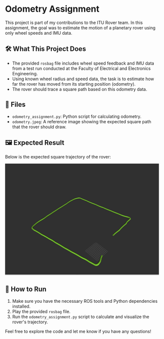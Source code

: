 # Odometry Assignment

This project is part of my contributions to the ITU Rover team. In this assignment, the goal was to estimate the motion of a planetary rover using only wheel speeds and IMU data.

## 🛠️ What This Project Does

- The provided `rosbag` file includes wheel speed feedback and IMU data from a test run conducted at the Faculty of Electrical and Electronics Engineering.
- Using known wheel radius and speed data, the task is to estimate how far the rover has moved from its starting position (odometry).
- The rover should trace a square path based on this odometry data.

## 📁 Files

- `odometry_assignment.py`: Python script for calculating odometry.
- `odometry.jpeg`: A reference image showing the expected square path that the rover should draw.

## 🖼️ Expected Result

Below is the expected square trajectory of the rover:

![Odometry Expected Path](odometry.jpeg)

## 🚀 How to Run

1. Make sure you have the necessary ROS tools and Python dependencies installed.
2. Play the provided `rosbag` file.
3. Run the `odometry_assignment.py` script to calculate and visualize the rover's trajectory.

Feel free to explore the code and let me know if you have any questions!
